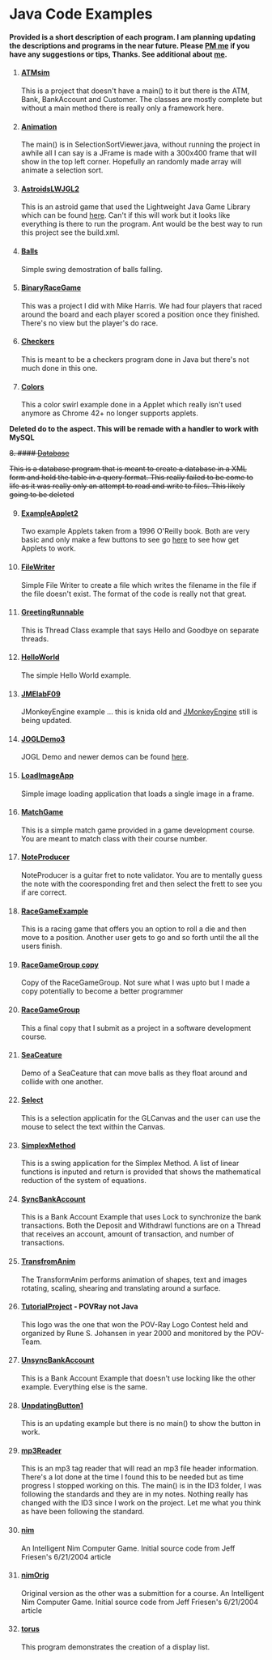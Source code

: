 # Java Code Examples

#### Provided is a short description of each program. I am planning updating the descriptions and programs in the near future. Please <a href="mailto:palmer.sr@gmail.com?subject='Hi I have a comment'&body='Hey Scott, I have a comment about your stuff.'">PM me</a> if you have any suggestions or tips, Thanks. See additional about [me](https://palmer81.github.io/).

1. #### [ATMsim](https://github.com/palmer81/Java-Programming/tree/main/workspace/ATMsim/)

   This is a project that doesn't have a main() to it but there is the ATM,
   Bank, BankAccount and Customer. The classes are mostly complete but without a
   main method there is really only a framework here.

2. #### [Animation](https://github.com/palmer81/Java-Programming/tree/main/workspace/Animation/)

   The main() is in SelectionSortViewer.java, without running the project in
   awhile all I can say is a JFrame is made with a 300x400 frame that will show
   in the top left corner. Hopefully an randomly made array will animate a
   selection sort.

3. #### [AstroidsLWJGL2](https://github.com/palmer81/Java-Programming/tree/main/workspace/AstroidsLWJGL2/)

   This is an astroid game that used the Lightweight Java Game Library which can
   be found [here](https://github.com/LWJGL/lwjgl/tree/master). Can't if this
   will work but it looks like everything is there to run the program. Ant would
   be the best way to run this project see the build.xml.

4. #### [Balls](https://github.com/palmer81/Java-Programming/tree/main/workspace/Balls/)

   Simple swing demostration of balls falling.

5. #### [BinaryRaceGame](https://github.com/palmer81/Java-Programming/tree/main/workspace/BinaryRaceGame/)

   This was a project I did with Mike Harris. We had four players that raced
   around the board and each player scored a position once they finished.
   There's no view but the player's do race.

6. #### [Checkers](https://github.com/palmer81/Java-Programming/tree/main/workspace/Checkers/)

   This is meant to be a checkers program done in Java but there's not much done
   in this one.

7. #### [Colors](https://github.com/palmer81/Java-Programming/tree/main/workspace/Colors/)

   This a color swirl example done in a Applet which really isn't used anymore
   as Chrome 42+ no longer supports applets.

**Deleted do to the aspect. This will be remade with a handler to work with
MySQL**

~~8. ####
[Database](https://github.com/palmer81/Java-Programming/tree/main/workspace/Database/)~~

~~This is a database program that is meant to create a database in a XML form
and hold the table in a query format. This really failed to be come to life as
it was really only an attempt to read and write to files. This likely going to
be deleted~~

9. #### [ExampleApplet2](https://github.com/palmer81/Java-Programming/tree/main/workspace/ExampleApplet2/)

   Two example Applets taken from a 1996 O'Reilly book. Both are very basic and
   only make a few buttons to see go
   [here](https://www.java.com/en/download/help/enable_browser.html) to see how
   get Applets to work.

10. #### [FileWriter](https://github.com/palmer81/Java-Programming/tree/main/workspace/FileWriter/)

    Simple File Writer to create a file which writes the filename in the file if
    the file doesn't exist. The format of the code is really not that great.

11. #### [GreetingRunnable](https://github.com/palmer81/Java-Programming/tree/main/workspace/GreetingRunnable/)

    This is Thread Class example that says Hello and Goodbye on separate
    threads.

12. #### [HelloWorld](https://github.com/palmer81/Java-Programming/tree/main/workspace/HelloWorld/)

    The simple Hello World example.

13. #### [JMElabF09](https://github.com/palmer81/Java-Programming/tree/main/workspace/JMElabF09/)

    JMonkeyEngine example ... this is knida old and
    [JMonkeyEngine](https://jmonkeyengine.org/start/) still is being updated.

14. #### [JOGLDemo3](https://github.com/palmer81/Java-Programming/tree/main/workspace/JOGLDemo3/)

    JOGL Demo and newer demos can be found [here](https://jogamp.org/jogl/www/).

15. #### [LoadImageApp](https://github.com/palmer81/Java-Programming/tree/main/workspace/LoadImageApp/)

    Simple image loading application that loads a single image in a frame.

16. #### [MatchGame](https://github.com/palmer81/Java-Programming/tree/main/workspace/MatchGame/)

    This is a simple match game provided in a game development course. You are
    meant to match class with their course number.

17. #### [NoteProducer](https://github.com/palmer81/Java-Programming/tree/main/workspace/NoteProducer/)

    NoteProducer is a guitar fret to note validator. You are to mentally guess
    the note with the cooresponding fret and then select the frett to see you if
    are correct.

18. #### [RaceGameExample](https://github.com/palmer81/Java-Programming/tree/main/workspace/RaceGameExample/)

    This is a racing game that offers you an option to roll a die and then move
    to a position. Another user gets to go and so forth until the all the users
    finish.

19. #### [RaceGameGroup&nbsp;copy](https://github.com/palmer81/Java-Programming/tree/main/workspace/RaceGameGroup%20copy)

    Copy of the RaceGameGroup. Not sure what I was upto but I made a copy
    potentially to become a better programmer

20. #### [RaceGameGroup](https://github.com/palmer81/Java-Programming/tree/main/workspace/RaceGameGroup/)

    This a final copy that I submit as a project in a software development
    course.

21. #### [SeaCeature](https://github.com/palmer81/Java-Programming/tree/main/workspace/SeaCeature/)

    Demo of a SeaCeature that can move balls as they float around and collide
    with one another.

22. #### [Select](https://github.com/palmer81/Java-Programming/tree/main/workspace/Select/)

    This is a selection applicatin for the GLCanvas and the user can use the
    mouse to select the text within the Canvas.

23. #### [SimplexMethod](https://github.com/palmer81/Java-Programming/tree/main/workspace/SimplexMethod/)

    This is a swing application for the Simplex Method. A list of linear
    functions is inputed and return is provided that shows the mathematical
    reduction of the system of equations.

24. #### [SyncBankAccount](https://github.com/palmer81/Java-Programming/tree/main/workspace/SyncBankAccount/)

    This is a Bank Account Example that uses Lock to synchronize the bank
    transactions. Both the Deposit and Withdrawl functions are on a Thread that
    receives an account, amount of transaction, and number of transactions.

25. #### [TransfromAnim](https://github.com/palmer81/Java-Programming/tree/main/workspace/TransfromAnim/)

    The TransformAnim performs animation of shapes, text and images rotating,
    scaling, shearing and translating around a surface.

26. #### [TutorialProject](https://github.com/palmer81/Java-Programming/tree/main/workspace/TutorialProject/) - POVRay not Java

    This logo was the one that won the POV-Ray Logo Contest held and organized
    by Rune S. Johansen in year 2000 and monitored by the POV-Team.

27. #### [UnsyncBankAccount](https://github.com/palmer81/Java-Programming/tree/main/workspace/UnsyncBankAccount/)

    This is a Bank Account Example that doesn't use locking like the other
    example. Everything else is the same.

28. #### [UnpdatingButton1](https://github.com/palmer81/Java-Programming/tree/main/workspace/UnpdatingButton1/)

    This is an updating example but there is no main() to show the button in
    work.

29. #### [mp3Reader](https://github.com/palmer81/Java-Programming/tree/main/workspace/mp3Reader/)

    This is an mp3 tag reader that will read an mp3 file header information.
    There's a lot done at the time I found this to be needed but as time
    progress I stopped working on this. The main() is in the ID3 folder, I was
    following the standards and they are in my notes. Nothing really has changed
    with the ID3 since I work on the project. Let me what you think as have been
    following the standard.

30. #### [nim](https://github.com/palmer81/Java-Programming/tree/main/workspace/nim/)

    An Intelligent Nim Computer Game. Initial source code from Jeff Friesen's
    6/21/2004 article

31. #### [nimOrig](https://github.com/palmer81/Java-Programming/tree/main/workspace/nimOrig/)

    Original version as the other was a submittion for a course. An Intelligent
    Nim Computer Game. Initial source code from Jeff Friesen's 6/21/2004 article

32. #### [torus](https://github.com/palmer81/Java-Programming/tree/main/workspace/torus/)

    This program demonstrates the creation of a display list.

